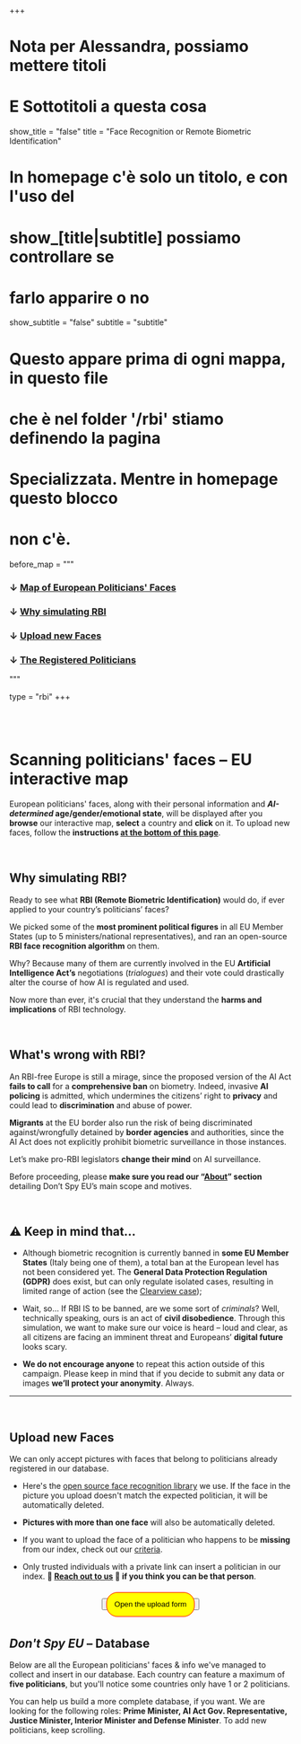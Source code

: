 +++

# Nota per Alessandra, possiamo mettere titoli
# E Sottotitoli a questa cosa
show_title = "false"
title = "Face Recognition or Remote Biometric Identification"

# In homepage c'è solo un titolo, e con l'uso del
# show_[title|subtitle] possiamo controllare se
# farlo apparire o no
show_subtitle = "false"
subtitle = "subtitle"

# Questo appare prima di ogni mappa, in questo file
# che è nel folder '/rbi' stiamo definendo la pagina
# Specializzata. Mentre in homepage questo blocco
# non c'è.
before_map = """
### ↓ [Map of European Politicians' Faces](/faces#euromap)
### ↓ [Why simulating RBI](/faces#why-simulating-rbi)
### ↓ [Upload new Faces](/faces#nocoform)
### ↓ [The Registered Politicians](/faces#database)
"""

type = "rbi"
+++

<br>
<br>

# Scanning politicians' faces – EU interactive map

European politicians' faces, along with their personal information and **_AI-determined_ age/gender/emotional state**, will be displayed after you **browse** our interactive map, **select** a country and **click** on it. To upload new faces, follow the **instructions [at the bottom of this page](/faces#upload-new-faces)**.

<br>

<section id="why-simulating-rbi">

# Why simulating RBI?

Ready to see what **RBI (Remote Biometric Identification)** would do, if ever applied to your country’s politicians’ faces?

We picked some of the **most prominent political figures** in all EU Member States (up to 5 ministers/national representatives), and ran an open-source **RBI face recognition algorithm** on them.

Why? Because many of them are currently involved in the EU **Artificial Intelligence Act’s** negotiations (_trialogues_) and their vote could drastically alter the course of how AI is regulated and used.

Now more than ever, it's crucial that they understand the **harms and implications** of RBI technology.

<br>

# What's wrong with RBI?

An RBI-free Europe is still a mirage, since the proposed version of the AI Act **fails to call** for a **comprehensive ban** on biometry. Indeed, invasive **AI policing** is admitted, which undermines the citizens’ right to **privacy** and could lead to **discrimination** and abuse of power.

**Migrants** at the EU border also run the risk of being discriminated against/wrongfully detained by **border agencies** and authorities, since the AI Act does not explicitly prohibit biometric surveillance in those instances.

Let’s make pro-RBI legislators **change their mind** on AI surveillance.

Before proceeding, please **make sure you read our “[About](/about)” section** detailing Don’t Spy EU’s main scope and motives.

<br>

# ⚠ Keep in mind that...

* Although biometric recognition is currently banned in **some EU Member States** (Italy being one of them), a total ban at the European level has not been considered yet. The **General Data Protection Regulation (GDPR)** does exist, but can only regulate isolated cases, resulting in limited range of action (see the [Clearview case](https://edpb.europa.eu/news/national-news/2022/facial-recognition-italian-sa-fines-clearview-ai-eur-20-million_en));

* Wait, so… If RBI IS to be banned, are we some sort of _criminals_? Well, technically speaking, ours is an act of **civil disobedience**. Through this simulation, we want to make sure our voice is heard – loud and clear, as all citizens are facing an imminent threat and Europeans’ **digital future** looks scary.

* **We do not encourage anyone** to repeat this action outside of this campaign. Please keep in mind that if you decide to submit any data or images **we’ll protect your anonymity**. Always.

</section>



---

<section id="nocoform">

<br>

# Upload new Faces

We can only accept pictures with faces that belong to politicians already registered in our database.

* Here's the [open source face recognition library](//github.com/ageitgey/face_recognition) we use. If the face in the picture you upload doesn't match the expected politician, it will be automatically deleted.

* **Pictures with more than one face** will also be automatically deleted.

* If you want to upload the face of a politician who happens to be **missing** from our index, check out our [criteria](/blog/five-meaningful-figures/).

* Only trusted individuals with a private link can insert a politician in our index. **🙏 [Reach out to us](/about#contacts) 🙏 if you think you can be that person**.

</section>
<br>

<!-- this block is a button that is replaced with NocoDB -->
<style>
  #clickable {
    color: black;
    background-color: #ffff01;
    padding: 1em;
    border-radius: 20px;
    border: 1px solid red;
    text-decoration-line: none;
  }
  #clickable:hover {
    cursor: pointer;
    border: 3px solid red;
  }
</style>
<div style="text-align:center">
  <button>
    <a id="clickable" onclick="renderNocodb()" >Open the upload form</a>
  </button>
</div>
<div id="upload-form-container"></div>


<br>
<section id="database">

# _Don't Spy EU_ – Database

Below are all the European politicians' faces & info we've managed to collect and insert in our database. Each country can feature a maximum of **five politicians**, but you'll notice some countries only have 1 or 2 politicians.

You can help us build a more complete database, if you want. We are looking for the following roles: **Prime Minister, AI Act Gov. Representative, Justice Minister, Interior Minister and Defense Minister**. To add new politicians, keep scrolling.

</section>

<br>
<br>

<link rel="stylesheet" href="/css/figures.css">
<div class="grid-container" id="figures--list"></div>
<script src="/js/lodash.min.js"></script>
<script src="/js/figures.js"></script>

<script>
  document.addEventListener('DOMContentLoaded', loadPoliticalFigures);

  const starting = _.sample(['Sadness', 'Digusted', 'Angry', 'Fearful'])
  selectButtonByText(starting);
</script>
